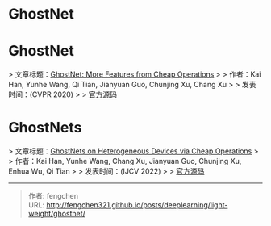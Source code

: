 # GhostNet

# GhostNet

&gt; 文章标题：[GhostNet: More Features from Cheap Operations](https://arxiv.org/abs/1911.11907)
&gt;
&gt; 作者：Kai Han, Yunhe Wang, Qi Tian, Jianyuan Guo, Chunjing Xu, Chang Xu
&gt;
&gt; 发表时间：(CVPR 2020)
&gt;
&gt; [官方源码](https://github.com/huawei-noah/Efficient-AI-Backbones)

# GhostNets

&gt; 文章标题：[GhostNets on Heterogeneous Devices via Cheap Operations](https://arxiv.org/abs/2201.03297)
&gt;
&gt; 作者：Kai Han, Yunhe Wang, Chang Xu, Jianyuan Guo, Chunjing Xu, Enhua Wu, Qi Tian
&gt;
&gt; 发表时间：(IJCV 2022)
&gt;
&gt; [官方源码](https://github.com/huawei-noah/Efficient-AI-Backbones)



---

> 作者: fengchen  
> URL: http://fengchen321.github.io/posts/deeplearning/light-weight/ghostnet/  

